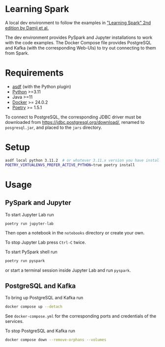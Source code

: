 # Learning Spark

A local dev environment to follow the examples in ["Learning Spark" 2nd edition
by Damji et
al.](https://web.archive.org/web/20230114135611/https://pages.databricks.com/rs/094-YMS-629/images/LearningSpark2.0.pdf)

The dev environment provides PySpark and Jupyter installations to work with the
code examples.  The Docker Compose file provides PostgreSQL and Kafka (with the
corresponding Web-UIs) to try out connecting to them from Spark.

# Requirements

- [asdf](https://github.com/asdf-community/asdf-python) (with the Python plugin)
- [Python](https://github.com/asdf-community/asdf-python) >=3.11
- Java >=11
- [Docker](https://docs.docker.com/engine/install/) >= 24.0.2
- [Poetry](https://python-poetry.org/docs/#installation) >= 1.5.1

To connect to PostgreSQL, the corresponding JDBC driver must be downloaded from
https://jdbc.postgresql.org/download/, renamed to `posgresql.jar`, and placed to
the `jars` directory.

# Setup

``` sh
asdf local python 3.11.2  # or whatever 3.11.x version you have installed
POETRY_VIRTUALENVS_PREFER_ACTIVE_PYTHON=true poetry install
```

# Usage

## PySpark and Jupyter

To start Jupyter Lab run

``` sh
poetry run jupyter-lab
```

Then open a notebook in the `notebooks` directory or create your own.

To stop Jupyter Lab press `Ctrl-C` twice.

To start PySpark shell run

``` sh
poetry run pyspark
```

or start a terminal session inside Jupyter Lab and run `pyspark`.

## PostgreSQL and Kafka

To bring up PostgreSQL and Kafka run

``` sh
docker compose up --detach
```

See `docker-compose.yml` for the corresponding ports and credentials of the services.

To stop PostgreSQL and Kafka run

```sh
docker compose down --remove-orphans --volumes
```
